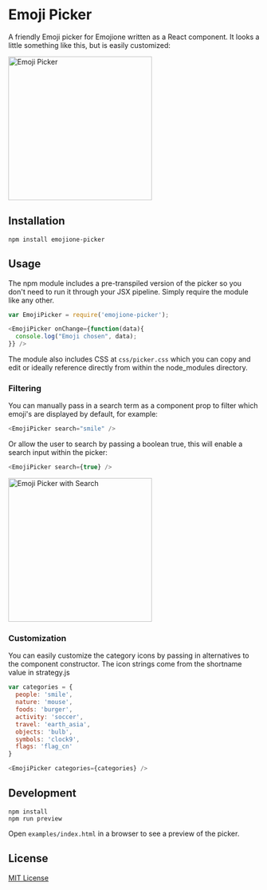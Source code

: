 # Emoji Picker

A friendly Emoji picker for Emojione written as a React component. It looks a little something like this, but is easily customized:

<img src="https://raw.githubusercontent.com/tommoor/emojione-picker/master/examples/screenshot.png" alt="Emoji Picker" style="max-width:100%;" width="288px">

## Installation

`npm install emojione-picker`


## Usage

The npm module includes a pre-transpiled version of the picker so you don't need to run it through your JSX pipeline. Simply require the module like any other.

```javascript
var EmojiPicker = require('emojione-picker');

<EmojiPicker onChange={function(data){
  console.log("Emoji chosen", data);
}} />
```

The module also includes CSS at `css/picker.css` which you can copy and edit or ideally reference directly from within the node_modules directory.

### Filtering

You can manually pass in a search term as a component prop to filter which emoji's are displayed by default, for example:

```javascript
<EmojiPicker search="smile" />
```

Or allow the user to search by passing a boolean true, this will enable a search input within the picker:

```javascript
<EmojiPicker search={true} />
```

<img src="https://raw.githubusercontent.com/tommoor/emojione-picker/master/examples/screenshot-search.png" alt="Emoji Picker with Search" style="max-width:100%;" width="288px">

### Customization

You can easily customize the category icons by passing in alternatives to the component constructor. The icon strings come from the shortname value in strategy.js

```javascript
var categories = {
  people: 'smile',
  nature: 'mouse',
  foods: 'burger',
  activity: 'soccer',
  travel: 'earth_asia',
  objects: 'bulb',
  symbols: 'clock9',
  flags: 'flag_cn'
}

<EmojiPicker categories={categories} />
```

## Development

```
npm install
npm run preview
```

Open `examples/index.html` in a browser to see a preview of the picker.

## License

[MIT License](http://opensource.org/licenses/MIT)
